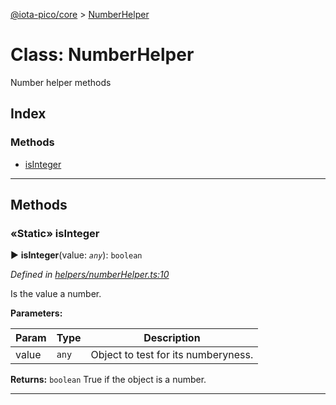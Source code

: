 [@iota-pico/core](../README.md) > [NumberHelper](../classes/numberhelper.md)



# Class: NumberHelper


Number helper methods

## Index

### Methods

* [isInteger](numberhelper.md#isinteger)



---
## Methods
<a id="isinteger"></a>

### «Static» isInteger

► **isInteger**(value: *`any`*): `boolean`



*Defined in [helpers/numberHelper.ts:10](https://github.com/iotaeco/iota-pico-core/blob/6caea74/src/helpers/numberHelper.ts#L10)*



Is the value a number.


**Parameters:**

| Param | Type | Description |
| ------ | ------ | ------ |
| value | `any`   |  Object to test for its numberyness. |





**Returns:** `boolean`
True if the object is a number.






___


